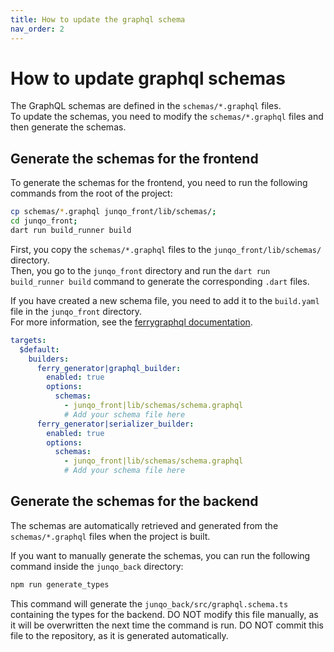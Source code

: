 ```yaml
---
title: How to update the graphql schema
nav_order: 2
---
```


# How to update graphql schemas

The GraphQL schemas are defined in the `schemas/*.graphql` files.  
To update the schemas, you need to modify the `schemas/*.graphql` files and then generate the schemas.  

## Generate the schemas for the frontend

To generate the schemas for the frontend, you need to run the following commands from the root of the project:  

```bash
cp schemas/*.graphql junqo_front/lib/schemas/;
cd junqo_front;
dart run build_runner build
```

First, you copy the `schemas/*.graphql` files to the `junqo_front/lib/schemas/` directory.  
Then, you go to the `junqo_front` directory and run the `dart run build_runner build` command to generate the corresponding `.dart` files.  

If you have created a new schema file, you need to add it to the `build.yaml` file in the `junqo_front` directory.  
For more information, see the [ferrygraphql documentation](https://ferrygraphql.com/docs/codegen#multiple-schemas).

```yaml
targets:
  $default:
    builders:
      ferry_generator|graphql_builder:
        enabled: true
        options:
          schemas:
            - junqo_front|lib/schemas/schema.graphql
            # Add your schema file here
      ferry_generator|serializer_builder:
        enabled: true
        options:
          schemas:
            - junqo_front|lib/schemas/schema.graphql
            # Add your schema file here
```

## Generate the schemas for the backend

The schemas are automatically retrieved and generated from the `schemas/*.graphql` files when the project is built.

If you want to manually generate the schemas, you can run the following command inside the `junqo_back` directory:

```bash
npm run generate_types
```

This command will generate the `junqo_back/src/graphql.schema.ts` containing the types for the backend.
DO NOT modify this file manually, as it will be overwritten the next time the command is run.
DO NOT commit this file to the repository, as it is generated automatically.

